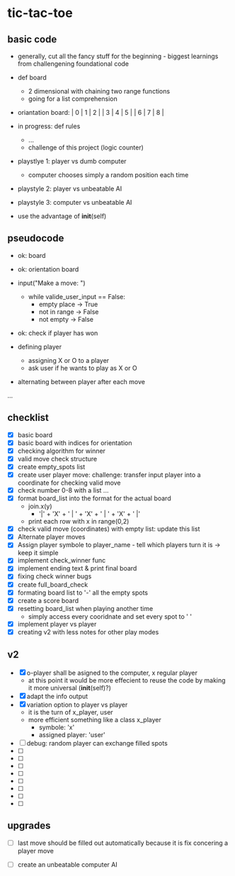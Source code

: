 # tic-tac-toe

## basic code
- generally, cut all the fancy stuff for the beginning - biggest learnings from challengening foundational code
 
- def board 
    - 2 dimensional with chaining two range functions 
    - going for a list comprehension 

- oriantation board: 
    | 0 | 1 | 2 |
    | 3 | 4 | 5 |
    | 6 | 7 | 8 |

- in progress: def rules
    - ...
    - challenge of this project (logic counter)



- playstlye 1: player vs dumb computer
    - computer chooses simply a random position each time

- playstyle 2: player vs unbeatable AI

- playstyle 3: computer vs unbeatable AI 

- use the advantage of __init__(self)



## pseudocode
- ok: board 
- ok: orientation board

- input("Make a move: ") 
    - while valide_user_input == False: 
        - empty place -> True 
        - not in range -> False
        - not empty -> False 

- ok: check if player has won 

- defining player
    - assigning X or O to a player 
    - ask user if he wants to play as X or O 

- alternating between player after each move

...

## checklist
- [x] basic board
- [x] basic board with indices for orientation
- [x] checking algorithm for winner
- [x] valid move check structure
- [x] create empty_spots list 
- [x] create user player move: challenge: transfer input player into a coordinate for checking valid move
- [x] check number 0-8 with a list ... 
- [x] format board_list into the format for the actual board 
    - join.x(y) 
        - '|' + 'X' + ' | ' + 'X' + ' | ' + 'X' + ' |' 
    - print each row with x in range(0,2) 
- [x] check valid move (coordinates) with empty list: update this list
- [x] Alternate player moves 
- [x] Assign player symbole to player_name - tell which players turn it is -> keep it simple 
- [x] implement check_winner func 
- [x] implement ending text & print final board 
- [x] fixing check winner bugs
- [x] create full_board_check 
- [x] formating board list to '-' all the empty spots
- [x] create a score board 
- [x] resetting board_list when playing another time 
    - simply access every cooridnate and set every spot to ' ' 
- [x] implement player vs player 
- [x] creating v2 with less notes for other play modes

## v2
- [x] o-player shall be asigned to the computer, x regular player 
    - at this point it would be more effecient to reuse the code by making it more universal (__init__(self)?)
- [x] adapt the info output
- [x] variation option to player vs player 
    - it is the turn of x_player, user
    - more efficient something like a class x_player
        - symbole: 'x' 
        - assigned player: 'user' 
- [ ] debug: random player can exchange filled spots
- [ ]
- [ ]
- [ ]
- [ ]
- [ ]
- [ ]
- [ ]
- [ ]



## upgrades
- [ ] last move should be filled out automatically because it is fix concering a player move 
- [ ] create an unbeatable computer AI 




